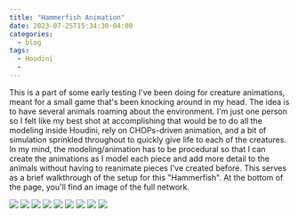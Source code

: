 ```yaml
---
title: "Hammerfish Animation"
date: 2023-07-25T15:34:30-04:00
categories:
  - blog
tags:
  - Houdini
  - 
---
```


This is a part of some early testing I've been doing for creature animations, meant for a small game that's been knocking around in my head. The idea is to have several animals roaming about the environment. I'm just one person so I felt like my best shot at accomplishing that would be to do all the modeling inside Houdini, rely on CHOPs-driven animation, and a bit of simulation sprinkled throughout to quickly give life to each of the creatures. In my mind, the modeling/animation has to be procedural so that I can create the animations as I model each piece and add more detail to the animals without having to reanimate pieces I've created before. This serves as a brief walkthrough of the setup for this "Hammerfish". At the bottom of the page, you'll find an image of the full network.


<img src="https://bakedveg.github.io/portfolio/assets/gifs/HammerfishAnimLoop.gif">

<img src="https://bakedveg.github.io/portfolio/assets/gifs/HammerfishAnimLoopTop.gif">

<img src="https://bakedveg.github.io/portfolio/assets/images/Step1.png">

<img src="https://bakedveg.github.io/portfolio/assets/images/Step2.png">

<img src="https://bakedveg.github.io/portfolio/assets/images/Step3.png">

<img src="https://bakedveg.github.io/portfolio/assets/images/Step4.png">

<img src="https://bakedveg.github.io/portfolio/assets/images/FinalAssembly.png">

<img src="https://bakedveg.github.io/portfolio/assets/images/FinalTextured.png">

<img src="https://bakedveg.github.io/portfolio/assets/images/HoudiniHammerfishGeoNetwork.png">
